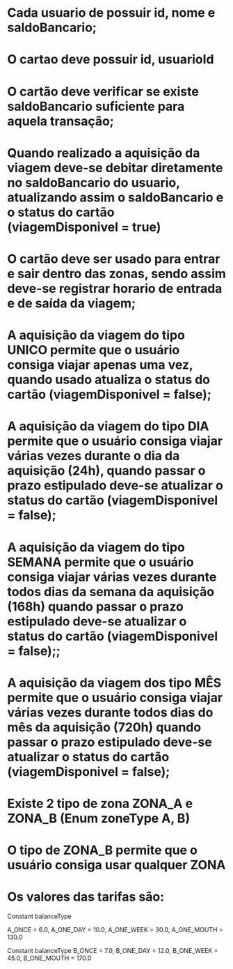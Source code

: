 # Cada usuario de possuir id, nome e saldoBancario;

# O cartao deve possuir id, usuarioId

# O cartão deve verificar se existe saldoBancario suficiente para aquela transação;

# Quando realizado a aquisição da viagem deve-se debitar diretamente no saldoBancario do usuario, atualizando assim o saldoBancario e o status do cartão (viagemDisponivel = true) 

# O cartão deve ser usado para entrar e sair dentro das zonas, sendo assim deve-se registrar horario de entrada e de saída da viagem;

# A aquisição da viagem do tipo UNICO permite que o usuário consiga viajar apenas uma vez, quando usado atualiza o status do cartão (viagemDisponivel = false);

# A aquisição da viagem do tipo DIA permite que o usuário consiga viajar várias vezes durante o dia da aquisição (24h), quando passar o prazo estipulado deve-se atualizar o status do cartão (viagemDisponivel = false);

# A aquisição da viagem do tipo SEMANA permite que o usuário consiga viajar várias vezes durante todos dias da semana da aquisição (168h) quando passar o prazo estipulado deve-se atualizar o status do cartão (viagemDisponivel = false);;

# A aquisição da viagem dos tipo MÊS permite que o usuário consiga viajar várias vezes durante todos dias do mês da aquisição (720h) quando passar o prazo estipulado deve-se atualizar o status do cartão (viagemDisponivel = false);

# Existe 2 tipo de zona ZONA_A e ZONA_B (Enum zoneType A, B)
# O tipo de ZONA_B permite que o usuário consiga usar qualquer ZONA
# Os valores das tarifas são:

Constant balanceType 

A_ONCE = 6.0, 
A_ONE_DAY = 10.0, 
A_ONE_WEEK = 30.0, 
A_ONE_MOUTH = 130.0

Constant balanceType 
B_ONCE = 7.0, 
B_ONE_DAY = 12.0, 
B_ONE_WEEK = 45.0, 
B_ONE_MOUTH = 170.0
 
